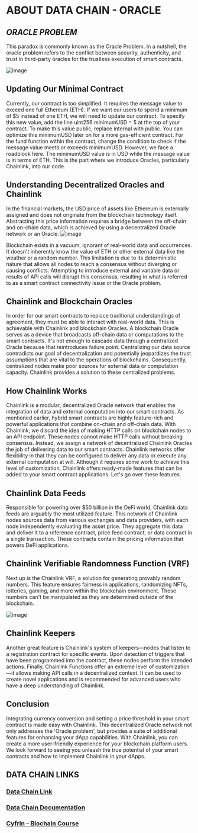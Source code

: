 # ABOUT DATA CHAIN - ORACLE

## *ORACLE PROBLEM*
This paradox is commonly known as the Oracle Problem. In a nutshell, the oracle problem refers to the conflict between security, authenticity, and trust in third-party oracles for the trustless execution of smart contracts.

![image](https://github.com/OjoDanielTechGuy/SolidityContracts/assets/59149661/d6611f75-8e76-4cf3-863f-9699a4067748)

## Updating Our Minimal Contract
Currently, our contract is too simplified. It requires the message value to exceed one full Ethereum (ETH). If we want our users to spend a minimum of $5 instead of one ETH, we will need to update our contract. To specify this new value, add the line uint256 minimumUSD = 5 at the top of your contract. To make this value public, replace internal with public. You can optimize this minimumUSD later on for a more gas-efficient contract.
For the fund function within the contract, change the condition to check if the message value meets or exceeds minimumUSD. However, we face a roadblock here. The minimumUSD value is in USD while the message value is in terms of ETH. This is the part where we introduce Oracles, particularly Chainlink, into our code.

## Understanding Decentralized Oracles and Chainlink
In the financial markets, the USD price of assets like Ethereum is externally assigned and does not originate from the blockchain technology itself. Abstracting this price information requires a bridge between the off-chain and on-chain data, which is achieved by using a decentralized Oracle network or an Oracle.
![image](https://github.com/OjoDanielTechGuy/SolidityContracts/assets/59149661/bd375a95-b567-48f4-807d-4b7d1d18b12a)

Blockchain exists in a vacuum, ignorant of real-world data and occurrences. It doesn't inherently know the value of ETH or other external data like the weather or a random number. This limitation is due to its deterministic nature that allows all nodes to reach a consensus without diverging or causing conflicts. Attempting to introduce external and variable data or results of API calls will disrupt this consensus, resulting in what is referred to as a smart contract connectivity issue or the Oracle problem.

## Chainlink and Blockchain Oracles
In order for our smart contracts to replace traditional understandings of agreement, they must be able to interact with real-world data. This is achievable with Chainlink and blockchain Oracles. A blockchain Oracle serves as a device that broadcasts off-chain data or computations to the smart contracts.
It's not enough to cascade data through a centralized Oracle because that reintroduces failure point. Centralizing our data source contradicts our goal of decentralization and potentially jeopardizes the trust assumptions that are vital to the operations of blockchains. Consequently, centralized nodes make poor sources for external data or computation capacity. Chainlink provides a solution to these centralized problems.

## How Chainlink Works
Chainlink is a modular, decentralized Oracle network that enables the integration of data and external computation into our smart contracts. As mentioned earlier, hybrid smart contracts are highly feature-rich and powerful applications that combine on-chain and off-chain data.
With Chainlink, we discard the idea of making HTTP calls on blockchain nodes to an API endpoint. These nodes cannot make HTTP calls without breaking consensus. Instead, we assign a network of decentralized Chainlink Oracles the job of delivering data to our smart contracts.
Chainlink networks offer flexibility in that they can be configured to deliver any data or execute any external computation at will. Although it requires some work to achieve this level of customization, Chainlink offers ready-made features that can be added to your smart contract applications. Let's go over these features.

## Chainlink Data Feeds
Responsible for powering over $50 billion in the DeFi world, Chainlink data feeds are arguably the most utilized feature. This network of Chainlink nodes sources data from various exchanges and data providers, with each node independently evaluating the asset price.
They aggregate this data and deliver it to a reference contract, price feed contract, or data contract in a single transaction. These contracts contain the pricing information that powers DeFi applications.

## Chainlink Verifiable Randomness Function (VRF)
Next up is the Chainlink VRF, a solution for generating provably random numbers. This feature ensures fairness in applications, randomizing NFTs, lotteries, gaming, and more within the blockchain environment. These numbers can't be manipulated as they are determined outside of the blockchain.

![image](https://github.com/OjoDanielTechGuy/SolidityContracts/assets/59149661/e7b61856-a04d-4762-b8ec-354f452d6eb4)

## Chainlink Keepers
Another great feature is Chainlink's system of keepers—nodes that listen to a registration contract for specific events. Upon detection of triggers that have been programmed into the contract, these nodes perform the intended actions.
Finally, Chainlink Functions offer an extreme level of customization—it allows making API calls in a decentralized context. It can be used to create novel applications and is recommended for advanced users who have a deep understanding of Chainlink.

## Conclusion

Integrating currency conversion and setting a price threshold in your smart contract is made easy with Chainlink. This decentralized Oracle network not only addresses the 'Oracle problem', but provides a suite of additional features for enhancing your dApp capabilities. With Chainlink, you can create a more user-friendly experience for your blockchain platform users.
We look forward to seeing you unleash the true potential of your smart contracts and how to implement Chainlink in your dApps.

## DATA CHAIN LINKS

### [Data Chain Link](https://data.chain.link/)

### [Data Chain Documentation](https://docs.chain.link/)

### [Cyfrin - Blochain Course](https://github.com/Cyfrin/foundry-full-course-f23)
